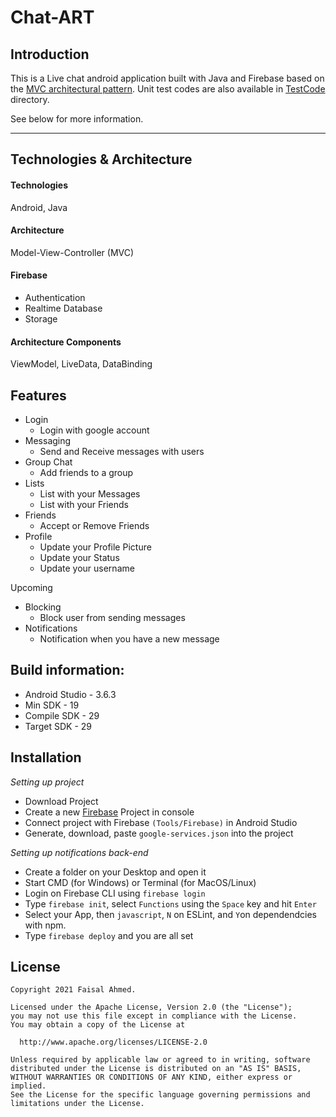# Chat-ART

Introduction
------------

This is a Live chat android application built with Java and Firebase based on the [MVC architectural pattern](/app/src/main/java/com/faisal/chatart). Unit test codes are also available in
[TestCode](/TestCode) directory.

See below for more information.

------------------------------------------------------------------------
Technologies & Architecture
---------------------------

#### Technologies

Android, Java

#### Architecture

Model-View-Controller (MVC)

#### Firebase

-   Authentication
-   Realtime Database
-   Storage

#### Architecture Components

ViewModel, LiveData, DataBinding

Features
--------

-   Login
    -   Login with google account
-   Messaging
    -   Send and Receive messages with users
-   Group Chat
    -   Add friends to a group
-   Lists
    -   List with your Messages
    -   List with your Friends
-   Friends
    -   Accept or Remove Friends
-   Profile
    -   Update your Profile Picture
    -   Update your Status
    -   Update your username

Upcoming

-   Blocking
    -   Block user from sending messages
-   Notifications
    -   Notification when you have a new message
    
Build information:
------------------

-   Android Studio - 3.6.3
-   Min SDK - 19
-   Compile SDK - 29
-   Target SDK - 29



Installation
------------

*Setting up project*

-   Download Project
-   Create a new [Firebase](https://firebase.google.com/) Project in console
-   Connect project with Firebase `(Tools/Firebase)` in Android Studio
-   Generate, download, paste `google-services.json` into the project

*Setting up notifications back-end*

-   Create a folder on your Desktop and open it
-   Start CMD (for Windows) or Terminal (for MacOS/Linux)
-   Login on Firebase CLI using `firebase login`
-   Type `firebase init`, select `Functions` using the `Space` key and hit `Enter`
-   Select your App, then `javascript`, `N` on ESLint, and `Y`on dependendcies with npm.
-   Type `firebase deploy` and you are all set

License
-------

```
Copyright 2021 Faisal Ahmed.

Licensed under the Apache License, Version 2.0 (the "License");
you may not use this file except in compliance with the License.
You may obtain a copy of the License at

  http://www.apache.org/licenses/LICENSE-2.0

Unless required by applicable law or agreed to in writing, software
distributed under the License is distributed on an "AS IS" BASIS,
WITHOUT WARRANTIES OR CONDITIONS OF ANY KIND, either express or implied.
See the License for the specific language governing permissions and
limitations under the License.
```
